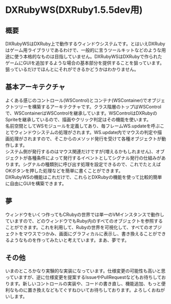 DXRubyWS(DXRuby1.5.5dev用)
========

## 概要

DXRubyWSはDXRuby上で動作するウィンドウシステムです。とはいえDXRubyはゲーム用ライブラリであるわけで、一般的に言うツールキットなどのような用途に使う本格的なものは目指していません。DXRubyWSはDXRubyで作られたゲームにGUIを追加するような場合の基本部分を提供することを狙っています。狙っているだけでほんとにそれができるかどうかはわかりません。

## 基本アーキテクチャ

よくある感じのコントロール(WSControl)とコンテナ(WSContainer)でオブジェクトツリーを構築するアーキテクチャです。クラス階層のトップはWSControlで、WSContainerはWSControlを継承しています。WSControlはDXRubyのSpriteを継承しているので、描画やクリック判定はその機能を使います。  
名前空間としてWSモジュールを定義してあり、毎フレームWS.updateを呼ぶことでウィンドウシステムの処理がされます。WS.update内でマウスの判定や描画処理がされますので、そこからのメソッド発行を受けて各種オブジェクトが動作します。  
システム側が発行するのはマウス関連だけですが(増えるかもしれません)、オブジェクトが各種条件によって発行するイベントとしてシグナル発行の仕組みがあります。シグナルの種類別に呼び出す処理を設定できるので、これでたとえばOKボタンを押した処理などを簡単に書くことができます。  
DXRubyWSの機能はこれだけで、これらとDXRubyの機能を使って比較的簡単に自由にGUIを構築できます。

## 夢

ウィンドウをいくつ作ってもCRubyの世界では単一のVMインスタンスで動作していますので、どのウィンドウでもRuby内のすべてのオブジェクトを参照することができます。これを利用して、Rubyの世界を可視化して、すべてのオブジェクトをマウスでつかみ、画面にグラフィカルに表示し、書き換えることができるようなものを作ってみたいと考えています。まあ、夢です。  

## その他

いまのところかなり実験的な実装になっています。仕様変更の可能性も高いと思っていますが、逆に仕様変更を提案するIssueやPullRequestなどもお待ちしております。新しいコントロールの実装や、コードの書き直し、機能追加、もっと便利なものに置き換えなどもてぐすねひいてお待ちしております。よろしくおねがいします。  
